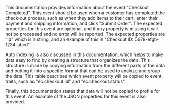 This documentation provides information about the event "Checkout Completed". This event should be used when a customer has completed the check-out process, such as when they add items to their cart, enter their payment and shipping information, and click "Submit Order". The expected properties for this event are optional, and if any property is missing it will not be processed and no error will be reported. The expected properties are "id" which is a string, and an example of this is "Checkout ID: 5678-efgh-1234-abcd".

Auto indexing is also discussed in this documentation, which helps to make data easy to find by creating a structure that organizes the data. This structure is made by copying information from the different parts of the data and putting it into a specific format that can be used to analyze and group the data. This table describes which event property will be copied to event traits, such as "ec.checkout.id" and "ec.checkout.status".

Finally, this documentation states that data will not be copied to profile for this event. An example of the JSON properties for this event is also provided.

